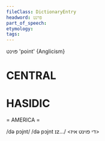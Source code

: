 ```yaml
---
fileClass: DictionaryEntry
headword: פּוינט
part_of_speech: 
etymology: 
tags: 
---
```

פּוינט
'point'
{Anglicism}

CENTRAL
========

HASIDIC
=======
= AMERICA = 

/də pɔjnt/
/də pɔjnt ɪz.../ <די פוינט איז>